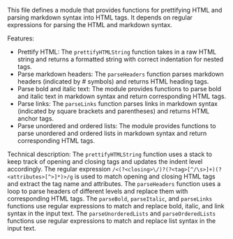 This file defines a module that provides functions for prettifying HTML and parsing markdown syntax into HTML tags. It depends on regular expressions for parsing the HTML and markdown syntax.

Features:
- Prettify HTML: The `prettifyHTMLString` function takes in a raw HTML string and returns a formatted string with correct indentation for nested tags.
- Parse markdown headers: The `parseHeaders` function parses markdown headers (indicated by # symbols) and returns HTML heading tags.
- Parse bold and italic text: The module provides functions to parse bold and italic text in markdown syntax and return corresponding HTML tags.
- Parse links: The `parseLinks` function parses links in markdown syntax (indicated by square brackets and parentheses) and returns HTML anchor tags.
- Parse unordered and ordered lists: The module provides functions to parse unordered and ordered lists in markdown syntax and return corresponding HTML tags.

Technical description:
The `prettifyHTMLString` function uses a stack to keep track of opening and closing tags and updates the indent level accordingly. The regular expression `/<(?<closing>\/)?(?<tag>[^/\s>]+)(?<attributes>[^>]*)>/g` is used to match opening and closing HTML tags and extract the tag name and attributes. The `parseHeaders` function uses a loop to parse headers of different levels and replace them with corresponding HTML tags. The `parseBold`, `parseItalic`, and `parseLinks` functions use regular expressions to match and replace bold, italic, and link syntax in the input text. The `parseUnorderedLists` and `parseOrderedLists` functions use regular expressions to match and replace list syntax in the input text.
